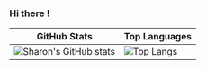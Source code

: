 ### Hi there !

| GitHub Stats | Top Languages |
| ------------ | ------------- |
| ![Sharon's GitHub stats](https://github-readme-stats.vercel.app/api?username=atienosonia&show_icons=true&theme=great-gatsby) | ![Top Langs](https://github-readme-stats.vercel.app/api/top-langs/?username=atienosonia&langs_count=8) |



